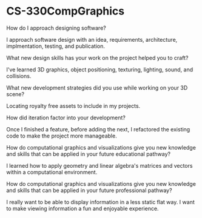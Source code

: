 # CS-330CompGraphics
How do I approach designing software?

  I approach software design with an idea, requirements, architecture, implmentation, testing, and publication.

What new design skills has your work on the project helped you to craft?

I've learned 3D graphics, object positioning, texturing, lighting, sound, and collisions.

What new development strategies did you use while working on your 3D scene?

Locating royalty free assets to include in my projects.

How did iteration factor into your development?

Once I finished a feature, before adding the next, I refactored the existing code to make the project more manageable.

How do computational graphics and visualizations give you new knowledge and skills that can be applied in your future educational pathway?

I learned how to apply geometry and linear algebra's matrices and vectors within a computational environment.

How do computational graphics and visualizations give you new knowledge and skills that can be applied in your future professional pathway?

I really want to be able to display information in a less static flat way. I want to make viewing information a fun and enjoyable experience.

